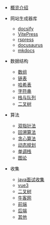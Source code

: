 <!-- docs/_sidebar.md -->

<!-- 路由 -->
<!-- 必须要有README.md，要不/路由找不到，之后看找到什么方法解决一下 -->
* [概览介绍](/)
- 网站生成器库
    - [docsify](docsify/guide.md)
    - [VitePress](vite-press/guide.md)
    - [rspress](rspress/guide.md)
    - [docusaurus](docusaurus/guide.md)
    - [mkdocs](mkdocs/guide.md)

- 数据结构

  - [数组](data-structure/array.md)
  - [链表](data-structure/list-node.md)
  - [哈希表](data-structure/hash-table.md)
  - [字符串](data-structure/string.md)
  - [栈与队列](data-structure/stack-queue.md)
  - [二叉树](data-structure/binary-tree.md)

- 算法

  - [双指针法](algorithm/double-pointer.md)
  - [回溯算法](algorithm/backtracking.md)
  - [贪心算法](algorithm/greedy.md)
  - [动态规划](algorithm/dynamic-programming.md)
  - [单调栈](algorithm/monotonic-stack.md)
  - [图论](algorithm/graph-thoery.md)

- 收集

  - [java面试收集](collect/java.md)
  - [vue3](collect/vue3.md)
  - [二叉树](collect/tree-node.md)
  - [牛客网](collect/nowcoder.md)
  - [前端](collect/front-end.md)
  - [后端](collect/back-end.md)
  - [其他](collect/other.md)